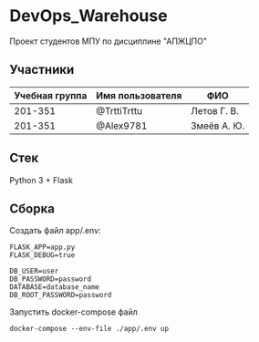 # DevOps_Warehouse
Проект студентов МПУ по дисциплине "АПЖЦПО"

## Участники

| Учебная группа | Имя пользователя | ФИО                      |
|----------------|------------------|--------------------------|
| 201-351        | @TrttiTrttu      | Летов Г. В.              |
| 201-351        | @Alex9781        | Змеёв А. Ю.              |

## Стек
Python 3 + Flask

## Сборка
Создать файл app/.env:
```
FLASK_APP=app.py
FLASK_DEBUG=true

DB_USER=user
DB_PASSWORD=password
DATABASE=database_name
DB_ROOT_PASSWORD=password
```
Запустить docker-compose файл
```
docker-compose --env-file ./app/.env up
```
